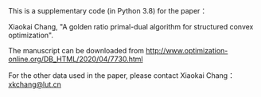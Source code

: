 This is a supplementary code (in Python 3.8) for the paper：

Xiaokai Chang, "A golden ratio primal-dual algorithm for structured convex optimization".


The manuscript can be downloaded from  http://www.optimization-online.org/DB_HTML/2020/04/7730.html

For the other data used in the paper, please contact Xiaokai Chang：xkchang@lut.cn
